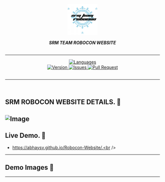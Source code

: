 <div align="center">
<img src="img/logo.png" align="center" alt="Logo" height="100">
<br>
<br>
<strong><i>SRM TEAM ROBOCON WEBSITE</i></strong>
<br>
<br>
<hr>





<a href="https://github.com/abhaysv/Robocon-Website">
    <img src="https://img.shields.io/github/languages/top/abhaysv/Robocon-Website.svg?colorB=f0db4f&style=for-the-badge" alt="Languages">
</a>

<br>

<a href="https://github.com/abhaysv/Robocon-Website">
    <img src="https://img.shields.io/github/package-json/v/abhaysv/Robocon-Website.svg?colorB=Orange&style=for-the-badge" alt="Version">
</a>

<a href="https://github.com/abhaysv/Robocon-Website/issues">
    <img src="https://img.shields.io/github/issues/abhaysv/Robocon-Website.svg?style=for-the-badge&colorB=37f149" alt="Issues">
</a>

<a href="https://github.com/abhaysv/Robocon-Website/pulls">
    <img src="https://img.shields.io/github/issues-pr/abhaysv/Robocon-Website.svg?style=for-the-badge&colorB=37f149" alt="Pull Request">
</a>

<br>
<br>
</div>
<hr>
<br>


## SRM ROBOCON WEBSITE DETAILS. 📍

![Image](demo/demo.png)
---
## Live Demo. 📝
- https://abhaysv.github.io/Robocon-Website/.<br />

---

## Demo Images 📝


---




